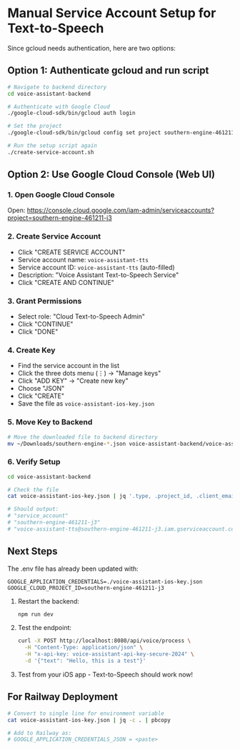 # Manual Service Account Setup for Text-to-Speech

Since gcloud needs authentication, here are two options:

## Option 1: Authenticate gcloud and run script

```bash
# Navigate to backend directory
cd voice-assistant-backend

# Authenticate with Google Cloud
./google-cloud-sdk/bin/gcloud auth login

# Set the project
./google-cloud-sdk/bin/gcloud config set project southern-engine-461211-j3

# Run the setup script again
./create-service-account.sh
```

## Option 2: Use Google Cloud Console (Web UI)

### 1. Open Google Cloud Console
Open: https://console.cloud.google.com/iam-admin/serviceaccounts?project=southern-engine-461211-j3

### 2. Create Service Account
- Click "CREATE SERVICE ACCOUNT"
- Service account name: `voice-assistant-tts`
- Service account ID: `voice-assistant-tts` (auto-filled)
- Description: "Voice Assistant Text-to-Speech Service"
- Click "CREATE AND CONTINUE"

### 3. Grant Permissions
- Select role: "Cloud Text-to-Speech Admin"
- Click "CONTINUE"
- Click "DONE"

### 4. Create Key
- Find the service account in the list
- Click the three dots menu (⋮) → "Manage keys"
- Click "ADD KEY" → "Create new key"
- Choose "JSON"
- Click "CREATE"
- Save the file as `voice-assistant-ios-key.json`

### 5. Move Key to Backend
```bash
# Move the downloaded file to backend directory
mv ~/Downloads/southern-engine-*.json voice-assistant-backend/voice-assistant-ios-key.json
```

### 6. Verify Setup
```bash
cd voice-assistant-backend

# Check the file
cat voice-assistant-ios-key.json | jq '.type, .project_id, .client_email'

# Should output:
# "service_account"
# "southern-engine-461211-j3"
# "voice-assistant-tts@southern-engine-461211-j3.iam.gserviceaccount.com"
```

## Next Steps

The .env file has already been updated with:
```
GOOGLE_APPLICATION_CREDENTIALS=./voice-assistant-ios-key.json
GOOGLE_CLOUD_PROJECT_ID=southern-engine-461211-j3
```

1. Restart the backend:
   ```bash
   npm run dev
   ```

2. Test the endpoint:
   ```bash
   curl -X POST http://localhost:8080/api/voice/process \
     -H "Content-Type: application/json" \
     -H "x-api-key: voice-assistant-api-key-secure-2024" \
     -d '{"text": "Hello, this is a test"}'
   ```

3. Test from your iOS app - Text-to-Speech should work now!

## For Railway Deployment

```bash
# Convert to single line for environment variable
cat voice-assistant-ios-key.json | jq -c . | pbcopy

# Add to Railway as:
# GOOGLE_APPLICATION_CREDENTIALS_JSON = <paste>
```